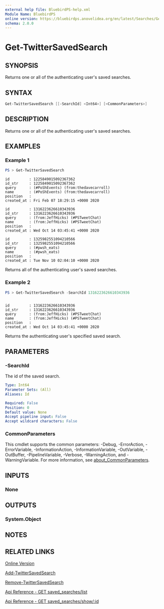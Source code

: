 ```yaml
---
external help file: BluebirdPS-help.xml
Module Name: BluebirdPS
online version: https://bluebirdps.anovelidea.org/en/latest/Searches/Get-TwitterSavedSearch
schema: 2.0.0
---
```


# Get-TwitterSavedSearch

## SYNOPSIS

Returns one or all of the authenticating user's saved searches.

## SYNTAX

```powershell
Get-TwitterSavedSearch [[-SearchId] <Int64>] [<CommonParameters>]
```

## DESCRIPTION

Returns one or all of the authenticating user's saved searches.

## EXAMPLES

### Example 1

```powershell
PS > Get-TwitterSavedSearch
```

```console
id         : 1225849015092367362
id_str     : 1225849015092367362
query      : (#PoShEvents) (from:thedavecarroll)
name       : (#PoShEvents) (from:thedavecarroll)
position   :
created_at : Fri Feb 07 18:29:15 +0000 2020

id         : 1316223626610343936
id_str     : 1316223626610343936
query      : (from:JeffHicks) (#PSTweetChat)
name       : (from:JeffHicks) (#PSTweetChat)
position   :
created_at : Wed Oct 14 03:45:41 +0000 2020

id         : 1325982551094210566
id_str     : 1325982551094210566
query      : (#pwsh_eats)
name       : (#pwsh_eats)
position   :
created_at : Tue Nov 10 02:04:10 +0000 2020
```

Returns all of the authenticating user's saved searches.

### Example 2

```powershell
PS > Get-TwitterSavedSearch -SearchId 1316223626610343936
```

```console

id         : 1316223626610343936
id_str     : 1316223626610343936
query      : (from:JeffHicks) (#PSTweetChat)
name       : (from:JeffHicks) (#PSTweetChat)
position   :
created_at : Wed Oct 14 03:45:41 +0000 2020
```

Returns the authenticating user's specified saved search.

## PARAMETERS

### -SearchId

The id of the saved search.

```yaml
Type: Int64
Parameter Sets: (All)
Aliases: Id

Required: False
Position: 0
Default value: None
Accept pipeline input: False
Accept wildcard characters: False
```

### CommonParameters

This cmdlet supports the common parameters: -Debug, -ErrorAction, -ErrorVariable, -InformationAction, -InformationVariable, -OutVariable, -OutBuffer, -PipelineVariable, -Verbose, -WarningAction, and -WarningVariable. For more information, see [about_CommonParameters](http://go.microsoft.com/fwlink/?LinkID=113216).

## INPUTS

### None

## OUTPUTS

### System.Object

## NOTES

## RELATED LINKS

[Online Version](https://bluebirdps.anovelidea.org/en/latest/Searches/Get-TwitterSavedSearch)

[Add-TwitterSavedSearch](https://bluebirdps.anovelidea.org/en/latest/Searches/Add-TwitterSavedSearch)

[Remove-TwitterSavedSearch](https://bluebirdps.anovelidea.org/en/latest/Searches/Remove-TwitterSavedSearch)

[Api Reference - GET saved_searches/list](https://developer.twitter.com/en/docs/twitter-api/v1/accounts-and-users/manage-account-settings/api-reference/get-saved_searches-list)

[Api Reference - GET saved_searches/show/:id](https://developer.twitter.com/en/docs/twitter-api/v1/accounts-and-users/manage-account-settings/api-reference/get-saved_searches-list)
